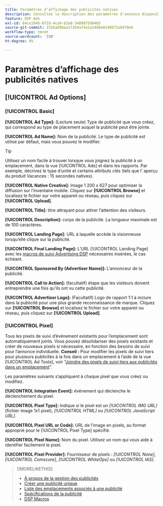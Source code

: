 ```yaml
---
title: Paramètres d’affichage des publicités natives
description: Consultez la description des paramètres d’annonce disponibles pour les annonces d’affichage natives.
feature: DSP Ads
exl-id: 64ce1946-072d-4ca9-b3a8-348987580403
source-git-commit: 152ba89baa17264a74a1a2498e0140972a0470eb
workflow-type: tm+mt
source-wordcount: '338'
ht-degree: 0%

---
```


# Paramètres d’affichage des publicités natives

## [!UICONTROL Ad Options]

### [!UICONTROL Basic]

**[!UICONTROL Ad Type]:** (Lecture seule) Type de publicité que vous créez, qui correspond au type de placement auquel la publicité peut être jointe.

**[!UICONTROL Ad Name]:** Nom de la publicité. Le type de publicité est utilisé par défaut, mais vous pouvez le modifier.

>[!TIP]
>
> Utilisez un nom facile à trouver lorsque vous joignez la publicité à un emplacement, dans la vue [!UICONTROL Ads] et dans les rapports. Par exemple, décrivez le type d’unité et certains attributs clés (tels que l’ aperçu du produit Vacances : 15 secondes natives).

**[!UICONTROL Native Creative]:** Image 1 200 x 627 pour optimiser la diffusion sur l’inventaire mobile. Cliquez sur **[!UICONTROL Browse]** et localisez le fichier sur votre appareil ou réseau, puis cliquez sur **[!UICONTROL Upload]**.

**[!UICONTROL Title]:** titre attrayant pour attirer l’attention des visiteurs.

**[!UICONTROL Description]:** corps de la publicité. La longueur maximale est de 100 caractères.

**[!UICONTROL Landing Page]:** URL à laquelle accède la visionneuse lorsqu’elle clique sur la publicité.

**[!UICONTROL Final Landing Page]:** L’URL [!UICONTROL Landing Page] avec les [macros de suivi Advertising DSP](/help/dsp/campaign-management/macros.md) nécessaires insérées, le cas échéant.

**[!UICONTROL Sponsored By (Advertiser Name)]:** L’annonceur de la publicité.

**[!UICONTROL Call to Action]:** (facultatif) étape que les visiteurs doivent entreprendre une fois qu’ils ont vu cette publicité.

**[!UICONTROL Advertiser Logo]:** (Facultatif) Logo de rapport 1:1 à inclure dans la publicité pour une plus grande reconnaissance de marque. Cliquez sur **[!UICONTROL Browse]** et localisez le fichier sur votre appareil ou réseau, puis cliquez sur **[!UICONTROL Upload]**.

### [!UICONTROL Pixel]

Tous les pixels de suivi d’événement existants pour l’emplacement sont automatiquement joints. Vous pouvez désolidariser des pixels existants et créer de nouveaux pixels si nécessaire, en fonction des besoins de suivi pour l’annonce individuelle. **Conseil :** Pour modifier les pixels de suivi tiers pour plusieurs publicités à la fois dans un emplacement à l’aide de la vue [!UICONTROL Ad Tools], voir &quot;[Joindre des pixels de suivi tiers aux publicités dans un emplacement](/help/dsp/campaign-management/ads/ad-attach-to-placement.md#attach-pixels-ads)&quot;.

Les paramètres suivants s’appliquent à chaque pixel que vous créez ou modifiez.

**[!UICONTROL Integration Event]:** événement qui déclenche le déclenchement du pixel.

**[!UICONTROL Pixel Type]:** Indique si le pixel est un *[!UICONTROL IMG URL]* (fichier image 1x1 pixel), *[!UICONTROL HTML]* ou *[!UICONTROL JavaScript URL]*.

**[!UICONTROL Pixel URL or Code]:** URL de l’image en pixels, au format approprié pour le [!UICONTROL Pixel Type] spécifié.

**[!UICONTROL Pixel Name]:** Nom du pixel. Utilisez un nom qui vous aide à identifier facilement le pixel.

**[!UICONTROL Pixel Provider]:** Fournisseur de pixels : *[!UICONTROL None]*, *[!UICONTROL Comscore]*, *[!UICONTROL WhiteOps]* ou *[!UICONTROL IAS]*.

>[!MORELIKETHIS]
>
>* [À propos de la gestion des publicités](ad-about.md)
>* [Créer une publicité unique](ad-create.md)
>* [Liste des emplacements associés à une publicité](/help/dsp/campaign-management/ads/ad-list-placements.md)
>* [Spécifications de la publicité](ad-specs.md)
>* [DSP Macros](/help/dsp/campaign-management/macros.md)
